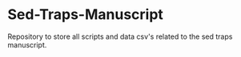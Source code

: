 # Sed-Traps-Manuscript
Repository to store all scripts and data csv's related to the sed traps manuscript.
